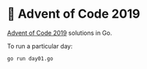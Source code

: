 # 🎄 Advent of Code 2019

[Advent of Code 2019](https://adventofcode.com/2019) solutions in Go.

To run a particular day:

```bash
go run day01.go
```
